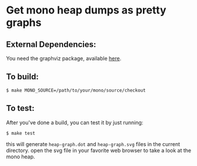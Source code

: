 
# Get mono heap dumps as pretty graphs

## External Dependencies:

You need the graphviz package, available [here](http://graphviz.org/Download.php).

## To build:

  `$ make MONO_SOURCE=/path/to/your/mono/source/checkout`


## To test:

After you've done a build, you can test it by just running:

  `$ make test`

this will generate `heap-graph.dot` and `heap-graph.svg` files in the
current directory.  open the svg file in your favorite web browser to
take a look at the mono heap.
